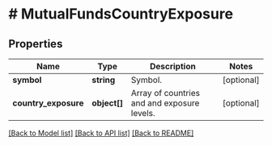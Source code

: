 # # MutualFundsCountryExposure

## Properties

Name | Type | Description | Notes
------------ | ------------- | ------------- | -------------
**symbol** | **string** | Symbol. | [optional]
**country_exposure** | **object[]** | Array of countries and and exposure levels. | [optional]

[[Back to Model list]](../../README.md#models) [[Back to API list]](../../README.md#endpoints) [[Back to README]](../../README.md)
